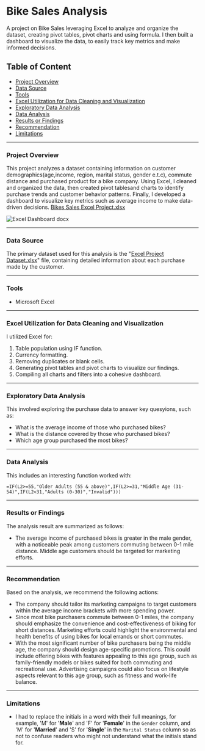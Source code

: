 # Bike Sales Analysis
A project on Bike Sales leveraging Excel to analyze and organize the dataset, creating pivot tables, pivot charts and using formula. I then built a dashboard to visualize the data,  to easily track key metrics and make informed decisions.

## Table of Content
- [Project Overview](#project-overview)
- [Data Source](#data-source)
- [Tools](#tools)
- [Excel Utilization for Data Cleaning and Visualization](#excel-utilization-for-data-cleaning-and-visualization)
- [Exploratory Data Analysis](#exploratory-data-analysis)
- [Data Analysis](#data-analysis)
- [Results or Findings](#results-or-findings)
- [Recommendation](#recommendation)
- [Limitations](#limitations)

---
### Project Overview
This project analyzes a dataset containing information on customer demographics(age,income, region, marital status, gender e.t.c), commute distance and purchased product for a bike company. Using Excel, I cleaned and organized the data, then created pivot tablesand charts to identify purchase trends and customer behavior patterns. Finally, I developed a dashboard to visualize key metrics such as average income to make data-driven decisions. [Bikes Sales Excel Project.xlsx](https://github.com/user-attachments/files/16805824/Bikes.Sales.Excel.Project.xlsx)

![Excel Dashboard docx](https://github.com/user-attachments/assets/0f0c99b0-4740-4907-89d4-9e75d59d3ce7)

---
### Data Source
The primary dataset used for this analysis is the "[Excel Project Dataset.xlsx](https://github.com/user-attachments/files/16805832/Excel.Project.Dataset.xlsx)" file, containing detailed information about each purchase made by the customer.

---
### Tools
- Microsoft Excel

---
### Excel Utilization for Data Cleaning and Visualization
I utilized Excel for:
1. Table population using IF function.
2. Currency formatting.
3. Removing duplicates or blank cells.
4. Generating pivot tables and pivot charts to visualize our findings.
5. Compiling all charts and filters into a cohesive dashboard.

---
### Exploratory Data Analysis
This involved exploring the purchase data to answer key quesyions, such as:
- What is the average income of those who purchased bikes?
- What is the distance covered by those who purchased bikes?
- Which age group purchased the most bikes?

---
### Data Analysis
This includes an interesting function worked with:
```IF function
=IF(L2>=55,"Older Adults (55 & above)",IF(L2>=31,"Middle Age (31-54)",IF(L2<31,"Adults (0-30)","Invalid")))
```

---
### Results or Findings
The analysis result are summarized as follows:
- The average income of purchased bikes is greater in the male gender, with a noticeable peak among customers commuting between 0-1 mile distance. Middle age customers should be targeted for marketing efforts. 

---
### Recommendation
Based on the analysis, we recommend the following actions:
- The company should tailor its marketing campaigns to target customers within the average income brackets with more spending power.
- Since most bike purchasers commute between 0-1 miles, the company should emphasize the convenience and cost-effectiveness of biking for short distances. Marketing efforts could highlight the environmental and health benefits of using bikes for local errands or short commutes.
- With the most significant number of bike purchasers being the middle age, the company should design age-specific promotions. This could include offering bikes with features appealing to this age group, such as family-friendly models or bikes suited for both commuting and recreational use. Advertising campaigns could also focus on lifestyle aspects relevant to this age group, such as fitness and work-life balance.
---

### Limitations
- I had to replace the initials in a word with their full meanings, for example, 'M' for '**Male**' and 'F' for '**Female**' in the `Gender` column, and 'M' for '**Married**' and 'S' for '**Single**' in the `Marital Status` column so as not to confuse readers who might not understand what the initials stand for.








